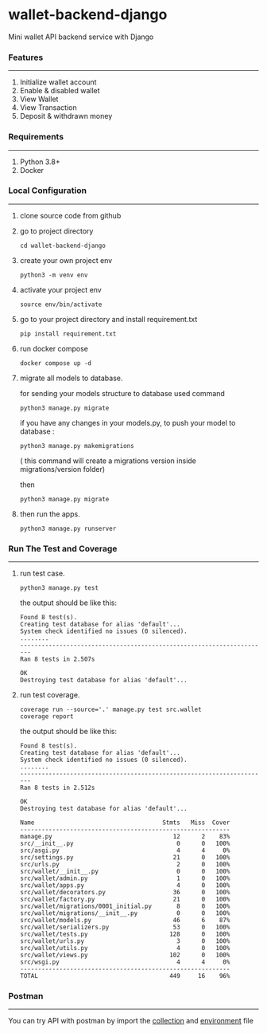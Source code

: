 # wallet-backend-django
Mini wallet API backend service with Django

### Features
<hr>

1. Initialize wallet account
2. Enable & disabled wallet
3. View Wallet
4. View Transaction
5. Deposit & withdrawn money

### Requirements
<hr>

1. Python 3.8+
2. Docker

### Local Configuration
<hr>

1. clone source code from github

2. go to project directory

   ```shell
   cd wallet-backend-django
   ```

3. create your own project env
   ```shell
   python3 -m venv env
   ```

4. activate your project env
   ``` shell
   source env/bin/activate
   ```

5. go to your project directory and install requirement.txt

   ```shell
   pip install requirement.txt
   ```
   
6. run docker compose

   ```shell
   docker compose up -d
   ```

7. migrate all models to database.

   for sending your models structure to database used command

   ```shell
   python3 manage.py migrate
   ```

   if you have any changes in your models.py, to push your model to database :

   ```shell
   python3 manage.py makemigrations
   ```
   ( this command will create a migrations version inside migrations/version folder)

   then

   ```shell
   python3 manage.py migrate
   ```
   
8. then run the apps.
   ```shell
   python3 manage.py runserver
   ```

### Run The Test and Coverage
<hr>

1. run test case.
   ```shell
   python3 manage.py test
   ```
   
   the output should be like this:
   ```shell
   Found 8 test(s).
   Creating test database for alias 'default'...
   System check identified no issues (0 silenced).
   ........
   ----------------------------------------------------------------------
   Ran 8 tests in 2.507s
   
   OK
   Destroying test database for alias 'default'...
   ```
   
2. run test coverage.
   ```shell
   coverage run --source='.' manage.py test src.wallet
   coverage report
   ```
   
   the output should be like this:
   ```shell
   Found 8 test(s).
   Creating test database for alias 'default'...
   System check identified no issues (0 silenced).
   ........
   ----------------------------------------------------------------------
   Ran 8 tests in 2.512s
   
   OK
   Destroying test database for alias 'default'...
   
   Name                                    Stmts   Miss  Cover
   -----------------------------------------------------------
   manage.py                                  12      2    83%
   src/__init__.py                             0      0   100%
   src/asgi.py                                 4      4     0%
   src/settings.py                            21      0   100%
   src/urls.py                                 2      0   100%
   src/wallet/__init__.py                      0      0   100%
   src/wallet/admin.py                         1      0   100%
   src/wallet/apps.py                          4      0   100%
   src/wallet/decorators.py                   36      0   100%
   src/wallet/factory.py                      21      0   100%
   src/wallet/migrations/0001_initial.py       8      0   100%
   src/wallet/migrations/__init__.py           0      0   100%
   src/wallet/models.py                       46      6    87%
   src/wallet/serializers.py                  53      0   100%
   src/wallet/tests.py                       128      0   100%
   src/wallet/urls.py                          3      0   100%
   src/wallet/utils.py                         4      0   100%
   src/wallet/views.py                       102      0   100%
   src/wsgi.py                                 4      4     0%
   -----------------------------------------------------------
   TOTAL                                     449     16    96%
   ```
### Postman
<hr>

You can try API with postman by import the [collection](Wallet.postman_collection.json) and [environment](Wallet.postman_environment.json) file
